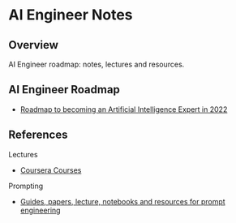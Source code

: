 # AI Engineer Notes


## Overview

AI Engineer roadmap: notes, lectures and resources.

## AI Engineer Roadmap

- [Roadmap to becoming an Artificial Intelligence Expert in 2022](https://github.com/AMAI-GmbH/AI-Expert-Roadmap)

## References

Lectures

- [Coursera Courses](https://www.coursera.org/collections/ai-engineer-development-plan?utm_medium=sem&utm_source=gg&utm_campaign=B2C_EMEA__coursera_FTCOF_career-academy_pmax-nonNRL-within-14d-country-FR&campaignid=20424141964&adgroupid=&device=c&keyword=&matchtype=&network=x&devicemodel=&adposition=&creativeid=&hide_mobile_promo&gclid=CjwKCAjw7c2pBhAZEiwA88pOFwXY68LU1_RSlFsEW5Jo6n0IV5huaj83bojscIxjP8ewvTx4xqVmbhoCt1cQAvD_BwE)

Prompting

- [Guides, papers, lecture, notebooks and resources for prompt engineering](https://github.com/dair-ai/Prompt-Engineering-Guide)


